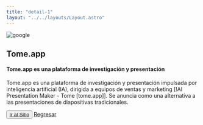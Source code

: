 ```yaml
---
title: "detail-1"
layout: "../../layouts/Layout.astro"
---
```


<section transition:animate="slide"  class='flex gap-7 justify-center items-center flex-wrap text-white px-8% py-20'>
   <img class='rounded-xl' src="/images/tomeai.webp" alt="google" />
   <div class='flex flex-col gap-4'>
   <h2 class='text-transparent bg-clip-text bg-gradient-to-br from-indigo-600 from-10% via-primary via-30% to-green-600 font-semibold'>Tome.app</h2>
   <h4>Tome.app es una plataforma de investigación y presentación</h4>
   <p class='max-w-md'>Tome.app es una plataforma de investigación y presentación impulsada por inteligencia artificial (IA), dirigida a equipos de ventas y marketing [!AI Presentation Maker - Tome [tome.app]]. Se anuncia como una alternativa a las presentaciones de diapositivas tradicionales.</p>
   <button class='w-20 h-7 border-gray-50 border-2 rounded-md flex justify-center items-center hover:bg-blue-900 transition'><a href="https://tome.app/" target="_blank">Ir al Sitio</a></button>
   <span><a href="/products">Regresar</a></span>
   </div>
   </div>
</section>

<style>
   section{
      width:100%;
      min-height: calc(100vh - 52px)
   }
</style>
